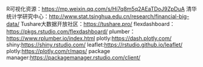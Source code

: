 R可视化资源：https://mp.weixin.qq.com/s/Hi7q8m5q2AEaTDoJ9ZpDuA
清华统计学研究中心：http://www.stat.tsinghua.edu.cn/research/financial-big-data/
Tushare大数据开放社区：https://tushare.pro/
flexdashboard：https://pkgs.rstudio.com/flexdashboard/
plumber：https://www.rplumber.io/index.html
plotly:https://dash.plotly.com/
shiny:https://shiny.rstudio.com/
leaflet:https://rstudio.github.io/leaflet/
plotly:https://plotly.com/r/maps/
package manager:https://packagemanager.rstudio.com/client/
